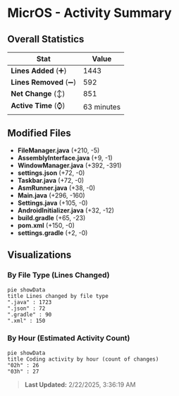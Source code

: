 # MicrOS - Activity Summary 

## Overall Statistics

| Stat                   | Value                                                             |
| ---------------------- | ----------------------------------------------------------------- |
| **Lines Added** (➕)   | 1443                                          |
| **Lines Removed** (➖) | 592                                        |
| **Net Change** (↕)    | 851                |
| **Active Time** (⌚)   | 63 minutes |


## Modified Files
- **FileManager.java** (+210, -5)
- **AssemblyInterface.java** (+9, -1)
- **WindowManager.java** (+392, -391)
- **settings.json** (+72, -0)
- **Taskbar.java** (+72, -0)
- **AsmRunner.java** (+38, -0)
- **Main.java** (+296, -160)
- **Settings.java** (+105, -0)
- **AndroidInitializer.java** (+32, -12)
- **build.gradle** (+65, -23)
- **pom.xml** (+150, -0)
- **settings.gradle** (+2, -0)

## Visualizations

### By File Type (Lines Changed)

```mermaid
pie showData
title Lines changed by file type
".java" : 1723
".json" : 72
".gradle" : 90
".xml" : 150
```

### By Hour (Estimated Activity Count)

```mermaid
pie showData
title Coding activity by hour (count of changes)
"02h" : 26
"03h" : 27
```


> **Last Updated:** 2/22/2025, 3:36:19 AM